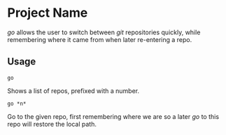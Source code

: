 # Project Name
*go* allows the user to switch between *git* repositories quickly, while remembering where it came from when later re-entering a repo.

## Usage
```
go
```
Shows a list of repos, prefixed with a number.
```
go *n*
```
Go to the given repo, first remembering where we are so a later *go* to this repo will restore the local path.

